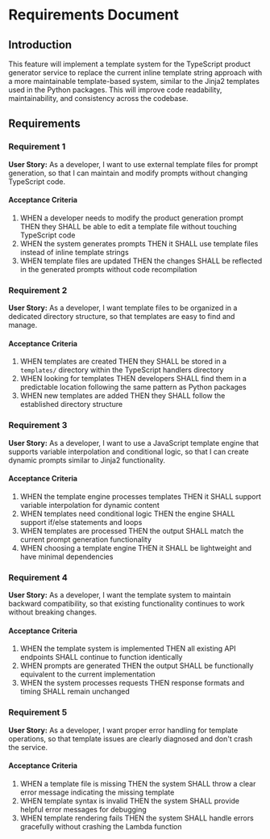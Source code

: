 # Requirements Document

## Introduction

This feature will implement a template system for the TypeScript product generator service to replace the current inline template string approach with a more maintainable template-based system, similar to the Jinja2 templates used in the Python packages. This will improve code readability, maintainability, and consistency across the codebase.

## Requirements

### Requirement 1

**User Story:** As a developer, I want to use external template files for prompt generation, so that I can maintain and modify prompts without changing TypeScript code.

#### Acceptance Criteria

1. WHEN a developer needs to modify the product generation prompt THEN they SHALL be able to edit a template file without touching TypeScript code
2. WHEN the system generates prompts THEN it SHALL use template files instead of inline template strings
3. WHEN template files are updated THEN the changes SHALL be reflected in the generated prompts without code recompilation

### Requirement 2

**User Story:** As a developer, I want template files to be organized in a dedicated directory structure, so that templates are easy to find and manage.

#### Acceptance Criteria

1. WHEN templates are created THEN they SHALL be stored in a `templates/` directory within the TypeScript handlers directory
2. WHEN looking for templates THEN developers SHALL find them in a predictable location following the same pattern as Python packages
3. WHEN new templates are added THEN they SHALL follow the established directory structure

### Requirement 3

**User Story:** As a developer, I want to use a JavaScript template engine that supports variable interpolation and conditional logic, so that I can create dynamic prompts similar to Jinja2 functionality.

#### Acceptance Criteria

1. WHEN the template engine processes templates THEN it SHALL support variable interpolation for dynamic content
2. WHEN templates need conditional logic THEN the engine SHALL support if/else statements and loops
3. WHEN templates are processed THEN the output SHALL match the current prompt generation functionality
4. WHEN choosing a template engine THEN it SHALL be lightweight and have minimal dependencies

### Requirement 4

**User Story:** As a developer, I want the template system to maintain backward compatibility, so that existing functionality continues to work without breaking changes.

#### Acceptance Criteria

1. WHEN the template system is implemented THEN all existing API endpoints SHALL continue to function identically
2. WHEN prompts are generated THEN the output SHALL be functionally equivalent to the current implementation
3. WHEN the system processes requests THEN response formats and timing SHALL remain unchanged

### Requirement 5

**User Story:** As a developer, I want proper error handling for template operations, so that template issues are clearly diagnosed and don't crash the service.

#### Acceptance Criteria

1. WHEN a template file is missing THEN the system SHALL throw a clear error message indicating the missing template
2. WHEN template syntax is invalid THEN the system SHALL provide helpful error messages for debugging
3. WHEN template rendering fails THEN the system SHALL handle errors gracefully without crashing the Lambda function
